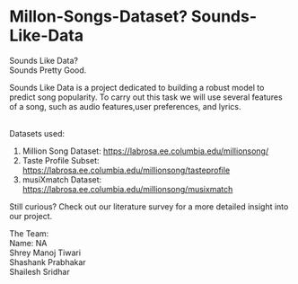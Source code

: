 # Millon-Songs-Dataset? Sounds-Like-Data

Sounds Like Data?<br>
Sounds Pretty Good.<br>

Sounds Like Data is a project dedicated to building a robust model to predict song popularity.
To carry out this task we will use several features of a song, such as audio features,user preferences, and lyrics.<br><br>

Datasets used:<br/>
1. Million Song Dataset: https://labrosa.ee.columbia.edu/millionsong/
2. Taste Profile Subset:  https://labrosa.ee.columbia.edu/millionsong/tasteprofile
3. musiXmatch Dataset: https://labrosa.ee.columbia.edu/millionsong/musixmatch<br/>

Still curious? Check out our literature survey for a more detailed insight into our project.<br/>

The Team:<br/>
Name: NA<br/>
Shrey Manoj Tiwari<br/>
Shashank Prabhakar<br/>
Shailesh Sridhar
